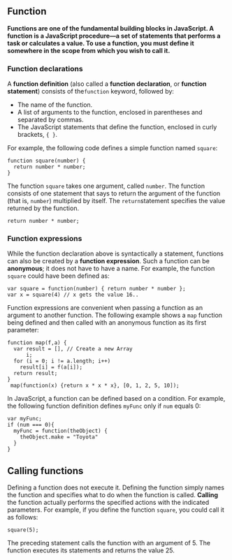 ## Function

**Functions are one of the fundamental building blocks in JavaScript. A function is a JavaScript procedure—a set of statements that performs a task or calculates a value. To use a function, you must define it somewhere in the scope from which you wish to call it.**

### Function declarations

A **function definition** \(also called a **function declaration**, or **function statement**\) consists of the`function` keyword, followed by:

* The name of the function.
* A list of arguments to the function, enclosed in parentheses and separated by commas.
* The JavaScript statements that define the function, enclosed in curly brackets, `{ }`.

For example, the following code defines a simple function named `square`:

```
function square(number) {
  return number * number;
}
```

The function `square` takes one argument, called `number`. The function consists of one statement that says to return the argument of the function \(that is, `number`\) multiplied by itself. The `return`statement specifies the value returned by the function.

```
return number * number;
```

### Function expressions

While the function declaration above is syntactically a statement, functions can also be created by a **function expression**. Such a function can be **anonymous**; it does not have to have a name. For example, the function `square` could have been defined as:

```
var square = function(number) { return number * number };
var x = square(4) // x gets the value 16..
```

Function expressions are convenient when passing a function as an argument to another function. The following example shows a `map` function being defined and then called with an anonymous function as its first parameter:

```
function map(f,a) {
  var result = [], // Create a new Array
      i;
  for (i = 0; i != a.length; i++)
    result[i] = f(a[i]);
  return result;
}
 map(function(x) {return x * x * x}, [0, 1, 2, 5, 10]);
```

In JavaScript, a function can be defined based on a condition. For example, the following function definition defines `myFunc` only if `num` equals 0:

```
var myFunc;
if (num === 0){
  myFunc = function(theObject) {
    theObject.make = "Toyota"
  }
}
```

## **Calling functions**

Defining a function does not execute it. Defining the function simply names the function and specifies what to do when the function is called. **Calling** the function actually performs the specified actions with the indicated parameters. For example, if you define the function `square`, you could call it as follows:

```
square(5);
```

The preceding statement calls the function with an argument of 5. The function executes its statements and returns the value 25.



